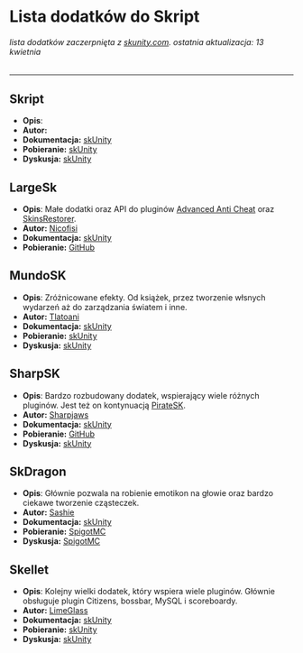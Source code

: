 # Lista dodatków do Skript
###### lista dodatków zaczerpnięta z [skunity.com](https://skunity.com). ostatnia aktualizacja: 13 kwietnia
---

## Skript
* **Opis**: 
* **Autor:** []()
* **Dokumentacja:** [skUnity]()
* **Pobieranie:** [skUnity]()
* **Dyskusja:** [skUnity]()

## LargeSk
* **Opis**: Małe dodatki oraz API do pluginów [Advanced Anti Cheat](https://www.spigotmc.org/resources/aac-advanced-anti-cheat-hack-kill-aura-blocker.6442/) oraz [SkinsRestorer](https://www.spigotmc.org/resources/skinsrestorer.2124/).
* **Autor:** [Nicofisi](https://forums.skunity.com/members/nicofisi.225/)
* **Dokumentacja:** [skUnity](https://skunity.com/LargeSk)
* **Pobieranie:** [GitHub](https://github.com/Nicofisi/LargeSk/releases)
## MundoSK
* **Opis**: Zróżnicowane efekty. Od książek, przez tworzenie włsnych wydarzeń aż do zarządzania światem i inne.
* **Autor:** [Tlatoani](https://forums.skunity.com/resources/authors/tlatoani.12/)
* **Dokumentacja:** [skUnity](https://skunity.com/MundoSK)
* **Pobieranie:** [skUnity](https://forums.skunity.com/resources/mundosk.69/history)
* **Dyskusja:** [skUnity](https://forums.skunity.com/resources/mundosk.69/)
## SharpSK
* **Opis**: Bardzo rozbudowany dodatek, wspierający wiele różnych pluginów. Jest też on kontynuacją [PirateSK](https://skunity.com/PirateSK).
* **Autor:** [Sharpjaws](https://forums.skunity.com/resources/authors/sharpjaws.108/)
* **Dokumentacja:** [skUnity](https://skunity.com/SharpSK)
* **Pobieranie:** [GitHub](https://github.com/Sharpjaws/SharpSK/releases)
* **Dyskusja:** [skUnity](https://forums.skunity.com/resources/sharpsk.72/)
## SkDragon
* **Opis**: Głównie pozwala na robienie emotikon na głowie oraz bardzo ciekawe tworzenie cząsteczek.
* **Autor:** [Sashie](https://www.spigotmc.org/resources/authors/sashie.218984/)
* **Dokumentacja:** [skUnity](https://skunity.com/SkDragon)
* **Pobieranie:** [SpigotMC](https://www.spigotmc.org/resources/skript-addon-skdragon-v0-13-1-beta-free-emotes-particles-great-eula-perks.24173/history)
* **Dyskusja:** [SpigotMC](https://www.spigotmc.org/resources/skript-addon-skdragon-v0-13-1-beta-free-emotes-particles-great-eula-perks.24173/)
## Skellet
* **Opis**: Kolejny wielki dodatek, który wspiera wiele pluginów. Głównie obsługuje plugin Citizens, bossbar, MySQL i scoreboardy.
* **Autor:** [LimeGlass](https://forums.skunity.com/resources/authors/limeglass.15/)
* **Dokumentacja:** [skUnity](https://skunity.com/Skellett)
* **Pobieranie:** [skUnity](https://forums.skunity.com/resources/skellett-the-addon-with-a-beast-name.24/history)
* **Dyskusja:** [skUnity](https://forums.skunity.com/resources/skellett-the-addon-with-a-beast-name.24/)